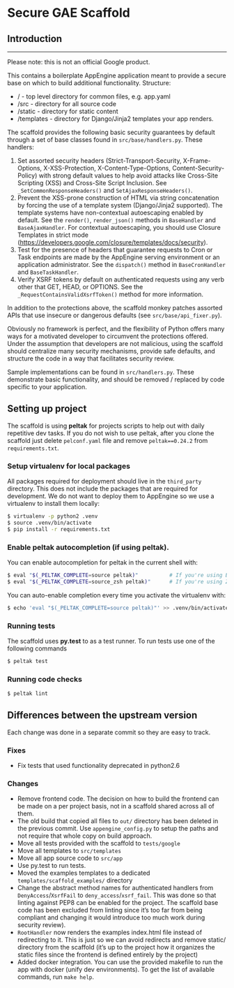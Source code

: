# Secure GAE Scaffold

## Introduction
----
Please note: this is not an official Google product.

This contains a boilerplate AppEngine application meant to provide a secure
base on which to build additional functionality.  Structure:

* / - top level directory for common files, e.g. app.yaml
* /src - directory for all source code
* /static - directory for static content
* /templates - directory for Django/Jinja2 templates your app renders.

The scaffold provides the following basic security guarantees by default through
a set of base classes found in `src/base/handlers.py`.  These handlers:

1. Set assorted security headers (Strict-Transport-Security, X-Frame-Options,
   X-XSS-Protection, X-Content-Type-Options, Content-Security-Policy) with
   strong default values to help avoid attacks like Cross-Site Scripting (XSS)
   and Cross-Site Script Inclusion.  See  `_SetCommonResponseHeaders()` and
   `SetAjaxResponseHeaders()`.
1. Prevent the XSS-prone construction of HTML via string concatenation by
   forcing the use of a template system (Django/Jinja2 supported).  The
   template systems have non-contextual autoescaping enabled by default.
   See the `render()`, `render_json()` methods in `BaseHandler` and
   `BaseAjaxHandler`. For contextual autoescaping, you should use Closure
   Templates in strict mode (<https://developers.google.com/closure/templates/docs/security>).
1. Test for the presence of headers that guarantee requests to Cron or
   Task endpoints are made by the AppEngine serving environment or an
   application administrator.  See the `dispatch()` method in `BaseCronHandler`
   and `BaseTaskHandler`.
1. Verify XSRF tokens by default on authenticated requests using any verb other
   that GET, HEAD, or OPTIONS.  See the `_RequestContainsValidXsrfToken()`
   method for more information.

In addition to the protections above, the scaffold monkey patches assorted APIs
that use insecure or dangerous defaults (see `src/base/api_fixer.py`).

Obviously no framework is perfect, and the flexibility of Python offers many
ways for a motivated developer to circumvent the protections offered.  Under
the assumption that developers are not malicious, using the scaffold should
centralize many security mechanisms, provide safe defaults, and structure the
code in a way that facilitates security review.

Sample implementations can be found in `src/handlers.py`.  These demonstrate
basic functionality, and should be removed / replaced by code specific to
your application.


## Setting up project

The scaffold is using **peltak** for projects scripts to help out with daily
repetitive dev tasks. If you do not wish to use peltak, after you clone the
scaffold just delete `pelconf.yaml` file and remove `peltak==0.24.2` from
`requirements.txt`.


### Setup virtualenv for local packages

All packages required for deployment should live in the `third_party` directory.
This does not include the packages that are required for development. We do not
want to deploy them to AppEngine so we use a virtualenv to install them locally:

```bash
$ virtualenv -p python2 .venv
$ source .venv/bin/activate
$ pip install -r requirements.txt
```

### Enable peltak autocompletion (if using peltak).

You can enable autocompletion for peltak in the current shell with:

```bash
$ eval "$(_PELTAK_COMPLETE=source peltak)"          # If you're using Bash
$ eval "$(_PELTAK_COMPLETE=source_zsh peltak)"      # If you're using ZSH
```

You can auto-enable completion every time you activate the virtualenv with:

```bash
$ echo 'eval "$(_PELTAK_COMPLETE=source peltak)"' >> .venv/bin/activate
```


### Running tests

The scaffold uses **py.test** to as a test runner. To run tests use one of the
following commands

```bash
$ peltak test
```

### Running code checks

```bash
$ peltak lint
```


## Differences between the upstream version

Each change was done in a separate commit so they are easy to track.

### Fixes

- Fix tests that used functionality deprecated in python2.6

### Changes

- Remove frontend code. The decision on how to build the frontend can be made
  on a per project basis, not in a scaffold shared across all of them.
- The old build that copied all files to `out/` directory has been deleted in
  the previous commit. Use `appengine_config.py` to setup the paths and not
  require that whole copy on build approach.
- Move all tests provided with the scaffold to `tests/google`
- Move all templates to `src/templates`
- Move all app source code to `src/app`
- Use py.test to run tests.
- Moved the examples templates to a dedicated `templates/scaffold_examples/`
  directory
- Change the abstract method names for authenticated handlers from
  `DenyAccess`/`XsrfFail` to `deny_access`/`xsrf_fail`. This was done so that
  linting against PEP8 can be enabled for the project. The scaffold base code
  has been excluded from linting since it’s too far from being compliant and
  changing it would introduce too much work during security review).
- `RootHandler` now renders the examples index.html file instead of redirecting
  to it. This is just so we can avoid redirects and remove static/ directory
  from the scaffold (it’s up to the project how it organizes the static files
  since the frontend is defined entirely by the project)
- Added docker integration. You can use the provided makefile to run the app
  with docker (unify dev environments). To get the list of available commands,
  run `make help`.
